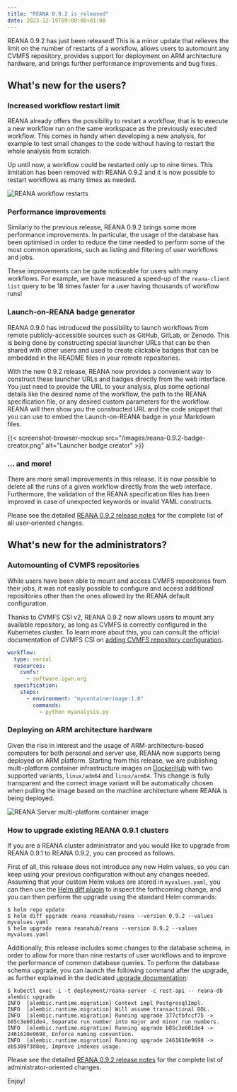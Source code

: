 ```yaml
---
title: "REANA 0.9.2 is released"
date: 2023-12-19T09:00:00+01:00
---
```


REANA 0.9.2 has just been released! This is a minor update that relieves the limit on the number of restarts of a workflow, allows users to automount any CVMFS repository, provides support for deployment on ARM architecture hardware, and brings further performance improvements and bug fixes.

<!--more-->

## What's new for the users?

### Increased workflow restart limit

REANA already offers the possibility to restart a workflow, that is to execute a new workflow run on the same workspace as the previously executed workflow. This comes in handy when developing a new analysis, for example to test small changes to the code without having to restart the whole analysis from scratch.

Up until now, a workflow could be restarted only up to nine times. This limitation has been removed with REANA 0.9.2 and it is now possible to restart workflows as many times as needed.

![REANA workflow restarts](/images/reana-0.9.2-workflow-restarts.png)

### Performance improvements

Similarly to the previous release, REANA 0.9.2 brings some more performance improvements.
In particular, the usage of the database has been optimised in order to reduce the time needed to perform some of the most common operations, such as listing and filtering of user workflows and jobs.

These improvements can be quite noticeable for users with many workflows. For example, we have measured a speed-up of the `reana-client list` query to be 18 times faster for a user having thousands of workflow runs!

### Launch-on-REANA badge generator

REANA 0.9.0 has introduced the possibility to launch workflows from remote publicly-accessible sources such as GitHub, GitLab, or Zenodo.
This is being done by constructing special launcher URLs that can be then shared with other users and used to create clickable badges that can be embedded in the README files in your remote repositories.

With the new 0.9.2 release, REANA now provides a convenient way to construct these launcher URLs and badges directly from the web interface.
You just need to provide the URL to your analysis, plus some optional details like the desired name of the workflow, the path to the REANA specification file, or any desired custom parameters for the workflow.
REANA will then show you the constructed URL and the code snippet that you can use to embed the Launch-on-REANA badge in your Markdown files.

{{< screenshot-browser-mockup src="/images/reana-0.9.2-badge-creator.png" alt="Launcher badge creator" >}}

### ... and more!

There are more small improvements in this release.
It is now possible to delete all the runs of a given workflow directly from the web interface.
Furthermore, the validation of the REANA specification files has been improved in case of unexpected keywords or invalid YAML constructs.

Please see the detailed [REANA 0.9.2 release notes](https://github.com/reanahub/reana/releases/tag/0.9.2) for the complete list of all user-oriented changes.

## What's new for the administrators?

### Automounting of CVMFS repositories

While users have been able to mount and access CVMFS repositories from their jobs, it was not easily possible to configure and access additional repositories other than the ones allowed by the REANA default configuration.

Thanks to CVMFS CSI v2, REANA 0.9.2 now allows users to mount any available repository, as long as CVMFS is correctly configured in the Kubernetes cluster. To learn more about this, you can consult the official documentation of CVMFS CSI on [adding CVMFS repository configuration](https://github.com/cvmfs-contrib/cvmfs-csi/blob/master/docs/how-to-use.md#adding-cvmfs-repository-configuration).

```yaml {hl_lines=[4,5]}
workflow:
  type: serial
  resources:
    cvmfs:
      - software.igwn.org
  specification:
    steps:
      - environment: "mycontainerimage:1.0"
        commands:
          - python myanalysis.py
```

### Deploying on ARM architecture hardware

Given the rise in interest and the usage of ARM-architecture-based computers for both personal and server use, REANA now supports being deployed on ARM platform.
Starting from this release, we are publishing multi-platform container infrastructure images on [DockerHub](https://hub.docker.com/u/reanahub) with two supported variants, `linux/adm64` and `linux/arm64`.
This change is fully transparent and the correct image variant will be automatically chosen when pulling the image based on the machine architecture where REANA is being deployed.


![REANA Server multi-platform container image](/images/reana-0.9.2-server-arm-image.png)

### How to upgrade existing REANA 0.9.1 clusters

<!-- taken and adapted from 0.9.0 blog post -->

If you are a REANA cluster administrator and you would like to upgrade from REANA 0.9.1 to REANA 0.9.2, you can proceed as follows.

First of all, this release does not introduce any new Helm values, so you can keep using your previous configuration without any changes needed.
Assuming that your custom Helm values are stored in `myvalues.yaml`, you can then use the [Helm diff plugin](https://github.com/databus23/helm-diff) to inspect the forthcoming change, and you can then perform the upgrade using the standard Helm commands:

```console
$ helm repo update
$ helm diff upgrade reana reanahub/reana --version 0.9.2 --values myvalues.yaml
$ helm upgrade reana reanahub/reana --version 0.9.2 --values myvalues.yaml
```

Additionally, this release includes some changes to the database schema, in order to allow for more than nine restarts of user workflows and to improve the performance of common database queries.
To perform the database schema upgrade, you can launch the following command after the upgrade, as further explained in the dedicated [upgrade documentation](https://docs.reana.io/administration/deployment/upgrading-db/):

```
$ kubectl exec -i -t deployment/reana-server -c rest-api -- reana-db alembic upgrade
INFO  [alembic.runtime.migration] Context impl PostgresqlImpl.
INFO  [alembic.runtime.migration] Will assume transactional DDL.
INFO  [alembic.runtime.migration] Running upgrade 377cfbfccf75 -> b85c3e601de4, Separate run number into major and minor run numbers.
INFO  [alembic.runtime.migration] Running upgrade b85c3e601de4 -> 2461610e9698, Enforce naming convention.
INFO  [alembic.runtime.migration] Running upgrade 2461610e9698 -> eb5309f3d8ee, Improve indexes usage.
```

Please see the detailed [REANA 0.9.2 release notes](https://github.com/reanahub/reana/releases/tag/0.9.2) for the complete list of administrator-oriented changes.

Enjoy!
